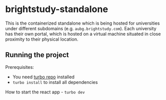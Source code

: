 # brightstudy-standalone

This is the containerized standalone which is being hosted for universities under different subdomains (e.g. `aubg.brightstudy.com`). Each university has their own portal, which is hosted on a virtual machine situated in close proximity to their physical location.

## Running the project

Prerequisites:

- You need [turbo repo](https://turbo.build/repo/docs/installing) installed
- `turbo install` to install all dependencies

How to start the react app - `turbo dev`
